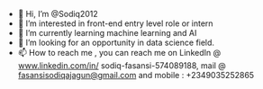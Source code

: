 - 👋 Hi, I’m @Sodiq2012
- 👀 I’m interested in front-end  entry level role or intern
- 🌱 I’m currently learning machine learning and AI
- 💞️ I’m looking for an opportunity in data science field.
- 📫 How to reach me , you can reach me on LinkedIn @ www.linkedin.com/in/
sodiq-fasansi-574089188, mail @ fasansisodiqajagun@gmail.com 
 and mobile : +2349035252865

<!---
Sodiq2012/Sodiq2012 is a ✨ special ✨ repository because its `README.md` (this file) appears on your GitHub profile.
You can click the Preview link to take a look at your changes.
--->
